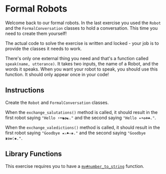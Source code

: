 # Formal Robots

Welcome back to our formal robots. In the last exercise you used the `Robot` and the `FormalConversation` classes to hold a conversation.
This time you need to create them yourself!

The actual code to solve the exercise is written and locked - your job is to provide the classes it needs to work.

There's only one external thing you need and that's a function called `speak(name, utterance)`.
It takes two inputs, the name of a Robot, and the words it speaks. When you want your robot to speak, you should use this function. It should only appear once in your code!

## Instructions

Create the `Robot` and `FormalConversation` classes.

When the `exchange_salutations()` method is called, it should result in the first robot saying `"Hello ⚡☂♞✿☯."` and the second saying `"Hello ✦☀♻❄☘."`.

When the `exchange_valedictions()` method is called, it should result in the first robot saying `"Goodbye ★⚔♠✧❀."` and the second saying `"Goodbye ♜⚙❖☾✺."`.

## Library Functions

This exercise requires you to have a [`my#number_to_string`](/bootcamp/custom_functions/number_to_string/edit) function.

